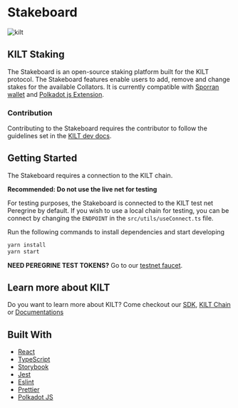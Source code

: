 # Stakeboard
![kilt](https://user-images.githubusercontent.com/1248214/110625865-49edbe00-81a0-11eb-9393-596c6a1f8eba.png)


## KILT Staking

The Stakeboard is an open-source staking platform built for the KILT protocol. The Stakeboard features enable users to add, remove and change stakes for the available Collators. It is currently compatible with [Sporran wallet](https://github.com/BTE-Trusted-Entity/sporran-extension) and [Polkadot js Extension](https://github.com/polkadot-js/extension).

### Contribution

Contributing to the Stakeboard requires the contributor to follow the guidelines set in the [KILT dev docs](https://dev.kilt.io).

## Getting Started

The Stakeboard requires a connection to the KILT chain. 

**Recommended: Do not use the live net for testing**

For testing purposes, the Stakeboard is connected to the KILT test net Peregrine by default. If you wish to use a local chain for testing, you can be connect by changing the `ENDPOINT` in the `src/utils/useConnect.ts` file.

Run the following commands to install dependencies and start developing

```js
yarn install
yarn start
```

**NEED PEREGRINE TEST TOKENS?** Go to our [testnet faucet](https://faucet.peregrine.kilt.io/).


## Learn more about KILT

Do you want to learn more about KILT? Come checkout our [SDK](https://github.com/KILTprotocol/sdk-js), [KILT Chain](https://github.com/KILTprotocol/mashnet-node) or [Documentations](https://dev.kilt.io)

## Built With


-   [React](https://reactjs.org)
-   [TypeScript](https://www.typescriptlang.org/)
-   [Storybook](https://storybook.js.org/)
-   [Jest](https://jestjs.io)
-   [Eslint](https://eslint.org/)
-   [Prettier](https://prettier.io/)
-   [Polkadot JS](https://github.com/polkadot-js)
